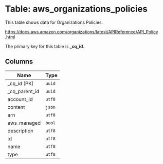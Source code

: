 # Table: aws_organizations_policies

This table shows data for Organizations Policies.

https://docs.aws.amazon.com/organizations/latest/APIReference/API_Policy.html

The primary key for this table is **_cq_id**.

## Columns

| Name          | Type          |
| ------------- | ------------- |
|_cq_id (PK)|`uuid`|
|_cq_parent_id|`uuid`|
|account_id|`utf8`|
|content|`json`|
|arn|`utf8`|
|aws_managed|`bool`|
|description|`utf8`|
|id|`utf8`|
|name|`utf8`|
|type|`utf8`|